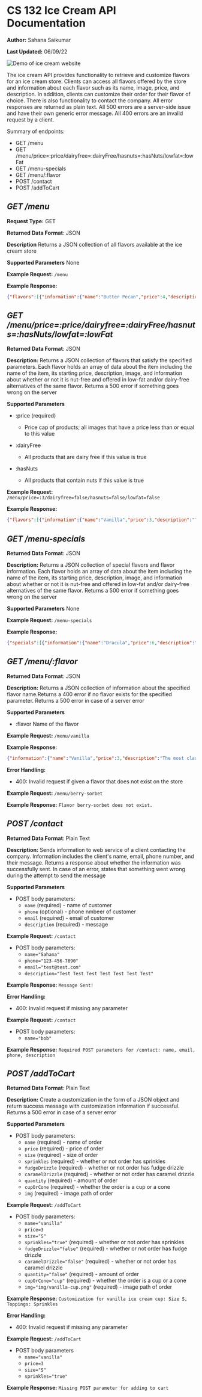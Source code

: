 # CS 132 Ice Cream API Documentation
**Author:** Sahana Saikumar

**Last Updated:** 06/09/22

![Demo of ice cream website](public/ice_cream_gif.gif)

The ice cream API provides functionality to retrieve and customize flavors for an ice cream store. Clients can access all flavors offered by the store and information about each flavor such as its name, image,
price, and description. In addition, clients can customize their order for their flavor of choice. There is also functionality to contact the company. All error responses are returned as plain text. All 500 errors are a server-side issue and have their own generic error message. All 400 errors are an invalid request by a client.

Summary of endpoints:
* GET /menu
* GET /menu/price=:price/dairyfree=:dairyFree/hasnuts=:hasNuts/lowfat=:lowFat
* GET /menu-specials
* GET /menu/:flavor
* POST /contact
* POST /addToCart

## *GET /menu*

**Request Type:** GET

**Returned Data Format**: JSON

**Description**
Returns a JSON collection of all flavors available at the ice cream store

**Supported Parameters**
None

**Example Request:** `/menu`

**Example Response:**
```json
{"flavors":[{"information":{"name":"Butter Pecan","price":4,"description":"Satisfy your cravings with this perfect combination of crunchy and smooth!","image":"img/butter-pecan-cup.png","special":"false"},"nutrition":{"dairyFreeOption":"true","containsNuts":"true","lowFatOption":"false"}},{"information":{"name":"Chocolate","price":4,"description":"Enjoy a classic with our chocolate ice cream!","image":"img/chocolate-cup.png","special":"false"},"nutrition":{"dairyFreeOption":"true","containsNuts":"false","lowFatOption":"true"}},{"information":{"name":"Cookie Dough","price":4,"description":"You won't be able to get enough of this cookie dough ice cream!","image":"img/cookie-dough-cup.png","special":"false"},"nutrition":{"dairyFreeOption":"true","containsNuts":"false","lowFatOption":"false"}},{"information":{"name":"Dracula","price":6,"description":"Count Dracula wishes this flavor existed during his time","image":"img/dracula-cup.png","special":"true"},"nutrition":{"dairyFreeOption":"false","containsNuts":"false","lowFatOption":"false"}},{"information":{"name":"Garlic Bread","price":6,"description":"Your favorite appetizer turned into an ice cream flavor!","image":"img/garlic-bread-cup.png","special":"true"},"nutrition":{"dairyFreeOption":"false","containsNuts":"false","lowFatOption":"false"}},{"information":{"name":"J And Pb","price":5,"description":"Berry-flavored ice cream with peanut butter chunks!","image":"img/j-and-pb-cup.png","special":"false"},"nutrition":{"dairyFreeOption":"true","containsNuts":"true","lowFatOption":"false"}},{"information":{"name":"Lavender","price":6,"description":"Enjoy the fresh taste of nature with our lavender flavor ice cream!","image":"img/lavender-cup.png","special":"true"},"nutrition":{"dairyFreeOption":"true","containsNuts":"false","lowFatOption":"true"}},{"information":{"name":"Mango","price":5,"description":"Enjoy the fresh taste of mango with our mango flavor ice cream!","image":"img/mango-cup.png","special":"false"},"nutrition":{"dairyFreeOption":"true","containsNuts":"false","lowFatOption":"true"}},{"information":{"name":"Mint Chocolate Chip","price":4,"description":"Minty and delicious!","image":"img/mint-chocolate-chip-cup.png","special":"false"},"nutrition":{"dairyFreeOption":"false","containsNuts":"false","lowFatOption":"false"}},{"information":{"name":"Mocha Chocolate Chip","price":5,"description":"Satisfy your coffee cravings with this flavor!","image":"img/mocha-chocolate-chip-cup.png","special":"false"},"nutrition":{"dairyFreeOption":"false","containsNuts":"false","lowFatOption":"false"}},{"information":{"name":"Orange Sorbet","price":6,"description":"Enjoy the fresh taste of fruit with our orange sorbet!","image":"img/orange-sorbet-cup.png","special":"true"},"nutrition":{"dairyFreeOption":"true","containsNuts":"false","lowFatOption":"true"}},{"information":{"name":"Pb And J","price":5,"description":"A pb&j sandwich turned into an ice cream flavor!","image":"img/pb&j-cup.png","special":"false"},"nutrition":{"dairyFreeOption":"true","containsNuts":"true","lowFatOption":"false"}},{"information":{"name":"Popcorn","price":6,"description":"Popcorn turned into an ice cream flavor!","image":"img/popcorn-cup.png","special":"true"},"nutrition":{"dairyFreeOption":"false","containsNuts":"false","lowFatOption":"false"}},{"information":{"name":"Red Velvet","price":5,"description":"Satisfy your cravings with this red velvet flavor!","image":"img/red-velvet-cup.png","special":"false"},"nutrition":{"dairyFreeOption":"false","containsNuts":"false","lowFatOption":"false"}},{"information":{"name":"Rocky Road","price":4,"description":"Enjoy the crunch of this rocky road ice cream!","image":"img/rocky-road-cup.png","special":"false"},"nutrition":{"dairyFreeOption":"true","containsNuts":"true","lowFatOption":"true"}},{"information":{"name":"Strawberry","price":4,"description":"Enjoy a classic flavor with our strawberry ice cream!","image":"img/strawberry-cup.png","special":"false"},"nutrition":{"dairyFreeOption":"true","containsNuts":"false","lowFatOption":"true"}},{"information":{"name":"Toffee Fudge","price":5,"description":"A chewy and great-tasting flavor!","image":"img/toffee-fudge-cup.png","special":"false"},"nutrition":{"dairyFreeOption":"false","containsNuts":"false","lowFatOption":"true"}},{"information":{"name":"Vanilla","price":3,"description":"The most classic of the classics!","image":"img/vanilla-cup.png","special":"false"},"nutrition":{"dairyFreeOption":"true","containsNuts":"false","lowFatOption":"true"}}]}
```

## *GET /menu/price=:price/dairyfree=:dairyFree/hasnuts=:hasNuts/lowfat=:lowFat*
**Returned Data Format**: JSON

**Description:**
Returns a JSON collection of flavors that satisfy the specified parameters. Each flavor holds an array of data about the item including the name of the item, its starting price, description, image, and information about whether or not it is nut-free and offered in low-fat and/or dairy-free alternatives of the same flavor. Returns a 500 error if something goes wrong on the server

**Supported Parameters**
* :price (required)
  * Price cap of products; all images that have a price less than or equal to this value

* :dairyFree
  * All products that are dairy free if this value is true

* :hasNuts
  * All products that contain nuts if this value is true

**Example Request:** `/menu/price=:3/dairyfree=false/hasnuts=false/lowfat=false`

**Example Response:**
``` JSON
{"flavors":[{"information":{"name":"Vanilla","price":3,"description":"The most classic of the classics!","image":"img/vanilla-cup.png","special":"false"},"nutrition":{"dairyFreeOption":"true","containsNuts":"false","lowFatOption":"true"}}]}
```

## *GET /menu-specials*
**Returned Data Format**: JSON

**Description:**
Returns a JSON collection of special flavors and flavor information. Each flavor holds an array of data about the item including the name of the item, its starting price, description, image, and information about whether or not it is nut-free and offered in low-fat and/or dairy-free alternatives of the same flavor. Returns a 500 error if something goes wrong on the server

**Supported Parameters**
None

**Example Request:** `/menu-specials`

**Example Response:**
``` JSON
{"specials":[{"information":{"name":"Dracula","price":6,"description":"Count Dracula wishes this flavor existed during his time","image":"img/dracula-cup.png","special":"true"},"nutrition":{"dairyFreeOption":"false","containsNuts":"false","lowFatOption":"false"}},{"information":{"name":"Garlic Bread","price":6,"description":"Your favorite appetizer turned into an ice cream flavor!","image":"img/garlic-bread-cup.png","special":"true"},"nutrition":{"dairyFreeOption":"false","containsNuts":"false","lowFatOption":"false"}},{"information":{"name":"Lavender","price":6,"description":"Enjoy the fresh taste of nature with our lavender flavor ice cream!","image":"img/lavender-cup.png","special":"true"},"nutrition":{"dairyFreeOption":"true","containsNuts":"false","lowFatOption":"true"}},{"information":{"name":"Orange Sorbet","price":6,"description":"Enjoy the fresh taste of fruit with our orange sorbet!","image":"img/orange-sorbet-cup.png","special":"true"},"nutrition":{"dairyFreeOption":"true","containsNuts":"false","lowFatOption":"true"}},{"information":{"name":"Popcorn","price":6,"description":"Popcorn turned into an ice cream flavor!","image":"img/popcorn-cup.png","special":"true"},"nutrition":{"dairyFreeOption":"false","containsNuts":"false","lowFatOption":"false"}}]}
```

## *GET /menu/:flavor*
**Returned Data Format**: JSON

**Description:**
 Returns a JSON collection of information about the specified flavor name.Returns a 400 error if no flavor exists for the specified parameter. Returns a 500 error in case of a server error

**Supported Parameters**
* :flavor
  Name of the flavor

**Example Request:** `/menu/vanilla`

**Example Response:**
``` JSON
{"information":{"name":"Vanilla","price":3,"description":"The most classic of the classics!","image":"img/vanilla-cup.png","special":"false"},"nutrition":{"dairyFreeOption":"true","containsNuts":"false","lowFatOption":"true"}}
```

**Error Handling:**
* 400: Invalid request if given a flavor that does not exist on the store

**Example Request:** `/menu/berry-sorbet`

**Example Response:**
```Flavor berry-sorbet does not exist.```

## *POST /contact*
**Returned Data Format**: Plain Text

**Description:**
Sends information to web service of a client contacting the company. Information includes the client's name, email, phone number, and their message. Returns a response about whether the information was successfully sent. In case of an error, states that something went wrong during the attempt to send the message

**Supported Parameters**
* POST body parameters:
  * `name` (required) - name of customer
  * `phone` (optional) - phone nmbeer of customer
  * `email` (required) - email of customer
  * `description` (required) - message 

**Example Request:** `/contact`
* POST body parameters:
  * `name="Sahana"`
  * `phone="123-456-7890"`
  * `email="test@test.com"`
  * `description="Test Test Test Test Test Test Test"`

**Example Response:**
```Message Sent!```

**Error Handling:**
* 400: Invalid request if missing any parameter

**Example Request:** `/contact`
* POST body parameters:
  * `name="bob"`

**Example Response:**
```Required POST parameters for /contact: name, email, phone, description```

## *POST /addToCart*
**Returned Data Format**: Plain Text

**Description:**
Create a customization in the form of a JSON object and return success message with customization information if successful. Returns a 500 error in case of a server error

**Supported Parameters**
* POST body parameters:
  * `name` (required) - name of order
  * `price` (required) - price of order
  * `size` (required) - size of order
  * `sprinkles` (required) - whether or not order has sprinkles 
  * `fudgeDrizzle` (required) - whether or not order has fudge drizzle 
  * `caramelDrizzle` (required) - whether or not order has caramel drizzle 
  * `quantity` (required) - amount of order 
  * `cupOrCone` (required) - whether the order is a cup or a cone 
  * `img` (required) - image path of order 


**Example Request:** `/addToCart`
* POST body parameters:
  * `name="vanilla"`
  * `price=3`
  * `size="S"`
  * `sprinkles="true"` (required) - whether or not order has sprinkles 
  * `fudgeDrizzle="false"` (required) - whether or not order has fudge drizzle 
  * `caramelDrizzle="false"` (required) - whether or not order has caramel drizzle 
  * `quantity="false"` (required) - amount of order 
  * `cupOrCone="cup"` (required) - whether the order is a cup or a cone 
  * `img="img/vanilla-cup.png"` (required) - image path of order

**Example Response:**
```Customization for vanilla ice cream cup: Size S, Toppings: Sprinkles ```

**Error Handling:**
* 400: Invalid request if missing any parameter

**Example Request:** `/addToCart`
* POST body parameters
  * `name="vanilla"`
  * `price=3`
  * `size="S"`
  * `sprinkles="true"`

**Example Response:**
```Missing POST parameter for adding to cart```
